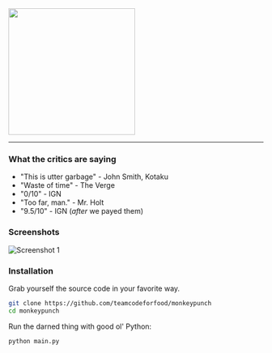 <img src="http://i40.tinypic.com/icr8ft.png" width="250px" />

---

### What the critics are saying
* "This is utter garbage" - John Smith, Kotaku
* "Waste of time" - The Verge
* "0/10" - IGN
* "Too far, man." - Mr. Holt
* "9.5/10" - IGN (_after_ we payed them)

### Screenshots
![Screenshot 1](http://i42.tinypic.com/25znm7o.png)

### Installation
Grab yourself the source code in your favorite way.
```bash
git clone https://github.com/teamcodeforfood/monkeypunch
cd monkeypunch
```

Run the darned thing with good ol' Python:
```bash
python main.py
```
